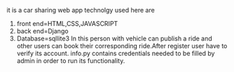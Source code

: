 it is a car sharing web app technolgy used here are 
1. front end=HTML,CSS,JAVASCRIPT
2. back end=Django
3. Database=sqllite3
In this person with vehicle can publish a ride and other users can book their corresponding ride.After register user have to verify its account.
info.py contains credentials needed to be filled by admin in order to run its functionality.
